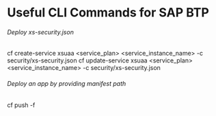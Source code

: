 # Useful CLI Commands for SAP BTP

###### Deploy xs-security.json
cf create-service xsuaa <service_plan> <service_instance_name> -c security/xs-security.json
cf update-service xsuaa <service_plan> <service_instance_name> -c security/xs-security.json

###### Deploy an app by providing manifest path
cf push -f <path to manifest file>